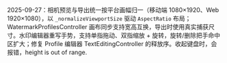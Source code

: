 2025-09-27：相机预览与导出统一按平台画幅归一（移动端 1080×1920、Web 1920×1080），以 `_normalizeViewportSize` 驱动 `AspectRatio` 布局；WatermarkProfilesController 画布同步支持宽高互换，导出时使用真实捕获尺寸。水印编辑器重写手势，支持单指拖动、双指缩放 + 旋转，旋转/删除把手命中区扩大；修复 Profile 编辑器 TextEditingController 的释放序。收起键盘时，会报错，height is out of range.